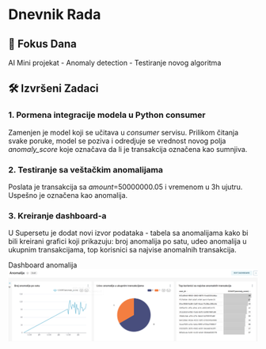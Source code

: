 # Dnevnik Rada 
## 🎯 Fokus Dana 
AI Mini projekat - Anomaly detection - Testiranje novog algoritma

## 🛠 Izvršeni Zadaci
### 1. Pormena integracije modela u Python consumer
Zamenjen je model koji se učitava u *consumer* servisu. Prilikom čitanja svake poruke, model se poziva i odredjuje se vrednost novog polja *anomaly_score* koje označava da li je transakcija označena kao sumnjiva.


### 2. Testiranje sa veštačkim anomalijama
Poslata je transakcija sa *amount*=50000000.05 i vremenom u 3h ujutru. Uspešno je označena kao anomalija.

### 3. Kreiranje dashboard-a
U Supersetu je dodat novi izvor podataka - tabela sa anomalijama kako bi bili kreirani grafici koji prikazuju: broj anomalija po satu, udeo anomalija u ukupnim transakcijama, top korisnici sa najvise anomalnih transakcija.

Dashboard anomalija
![Prikaz anomalija](./assets/oct_23_anomaly_dashboard.png)
